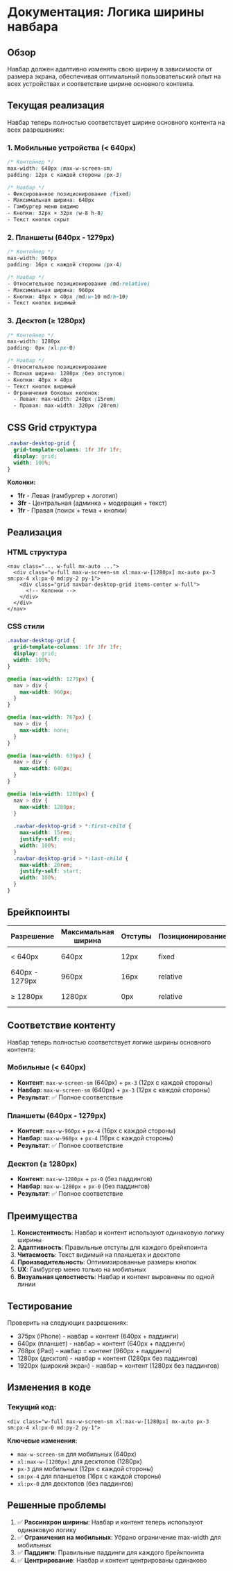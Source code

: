 # Документация: Логика ширины навбара

## Обзор

Навбар должен адаптивно изменять свою ширину в зависимости от размера экрана, обеспечивая оптимальный пользовательский опыт на всех устройствах и соответствие ширине основного контента.

## Текущая реализация

Навбар теперь полностью соответствует ширине основного контента на всех разрешениях:

### 1. Мобильные устройства (< 640px)
```css
/* Контейнер */
max-width: 640px (max-w-screen-sm)
padding: 12px с каждой стороны (px-3)

/* Навбар */
- Фиксированное позиционирование (fixed)
- Максимальная ширина: 640px
- Гамбургер меню видимо
- Кнопки: 32px × 32px (w-8 h-8)
- Текст кнопок скрыт
```

### 2. Планшеты (640px - 1279px)
```css
/* Контейнер */
max-width: 960px
padding: 16px с каждой стороны (px-4)

/* Навбар */
- Относительное позиционирование (md:relative)
- Максимальная ширина: 960px
- Кнопки: 40px × 40px (md:w-10 md:h-10)
- Текст кнопок видимый
```

### 3. Десктоп (≥ 1280px)
```css
/* Контейнер */
max-width: 1280px
padding: 0px (xl:px-0)

/* Навбар */
- Относительное позиционирование
- Полная ширина: 1280px (без отступов)
- Кнопки: 40px × 40px
- Текст кнопок видимый
- Ограничения боковых колонок:
  - Левая: max-width: 240px (15rem)
  - Правая: max-width: 320px (20rem)
```

## CSS Grid структура

```css
.navbar-desktop-grid {
  grid-template-columns: 1fr 3fr 1fr;
  display: grid;
  width: 100%;
}
```

**Колонки:**
- **1fr** - Левая (гамбургер + логотип)
- **3fr** - Центральная (админка + модерация + текст)
- **1fr** - Правая (поиск + тема + кнопки)

## Реализация

### HTML структура
```svelte
<nav class="... w-full mx-auto ...">
  <div class="w-full max-w-screen-sm xl:max-w-[1280px] mx-auto px-3 sm:px-4 xl:px-0 md:py-2 py-1">
    <div class="grid navbar-desktop-grid items-center w-full">
      <!-- Колонки -->
    </div>
  </div>
</nav>
```

### CSS стили
```css
.navbar-desktop-grid {
  grid-template-columns: 1fr 3fr 1fr;
  display: grid;
  width: 100%;
}

@media (max-width: 1279px) {
  nav > div {
    max-width: 960px;
  }
}

@media (max-width: 767px) {
  nav > div {
    max-width: none;
  }
}

@media (max-width: 639px) {
  nav > div {
    max-width: 640px;
  }
}

@media (min-width: 1280px) {
  nav > div {
    max-width: 1280px;
  }
  
  .navbar-desktop-grid > *:first-child {
    max-width: 15rem;
    justify-self: end;
    width: 100%;
  }
  .navbar-desktop-grid > *:last-child {
    max-width: 20rem;
    justify-self: start;
    width: 100%;
  }
}
```

## Брейкпоинты

| Разрешение | Максимальная ширина | Отступы | Позиционирование | Кнопки | Соответствие контенту |
|------------|-------------------|---------|------------------|--------|----------------------|
| < 640px | 640px | 12px | fixed | 32px | ✅ max-w-screen-sm |
| 640px - 1279px | 960px | 16px | relative | 40px | ✅ max-w-960px |
| ≥ 1280px | 1280px | 0px | relative | 40px | ✅ max-w-1280px |

## Соответствие контенту

Навбар теперь полностью соответствует логике ширины основного контента:

### Мобильные (< 640px)
- **Контент**: `max-w-screen-sm` (640px) + `px-3` (12px с каждой стороны)
- **Навбар**: `max-w-screen-sm` (640px) + `px-3` (12px с каждой стороны)
- **Результат**: ✅ Полное соответствие

### Планшеты (640px - 1279px)
- **Контент**: `max-w-960px` + `px-4` (16px с каждой стороны)
- **Навбар**: `max-w-960px` + `px-4` (16px с каждой стороны)
- **Результат**: ✅ Полное соответствие

### Десктоп (≥ 1280px)
- **Контент**: `max-w-1280px` + `px-0` (без паддингов)
- **Навбар**: `max-w-1280px` + `px-0` (без паддингов)
- **Результат**: ✅ Полное соответствие

## Преимущества

1. **Консистентность**: Навбар и контент используют одинаковую логику ширины
2. **Адаптивность**: Правильные отступы для каждого брейкпоинта
3. **Читаемость**: Текст видимый на планшетах и десктопе
4. **Производительность**: Оптимизированные размеры кнопок
5. **UX**: Гамбургер меню только на мобильных
6. **Визуальная целостность**: Навбар и контент выровнены по одной линии

## Тестирование

Проверить на следующих разрешениях:
- 375px (iPhone) - навбар = контент (640px + паддинги)
- 640px (планшет) - навбар = контент (640px + паддинги)
- 768px (iPad) - навбар = контент (960px + паддинги)
- 1280px (десктоп) - навбар = контент (1280px без паддингов)
- 1920px (широкий экран) - навбар = контент (1280px без паддингов)

## Изменения в коде

### Текущий код:
```svelte
<div class="w-full max-w-screen-sm xl:max-w-[1280px] mx-auto px-3 sm:px-4 xl:px-0 md:py-2 py-1">
```

**Ключевые изменения:**
- `max-w-screen-sm` для мобильных (640px)
- `xl:max-w-[1280px]` для десктопов (1280px)
- `px-3` для мобильных (12px с каждой стороны)
- `sm:px-4` для планшетов (16px с каждой стороны)
- `xl:px-0` для десктопов (без паддингов)

## Решенные проблемы

1. ✅ **Рассинхрон ширины**: Навбар и контент теперь используют одинаковую логику
2. ✅ **Ограничения на мобильных**: Убрано ограничение max-width для мобильных
3. ✅ **Паддинги**: Правильные паддинги для каждого брейкпоинта
4. ✅ **Центрирование**: Навбар и контент центрированы одинаково 